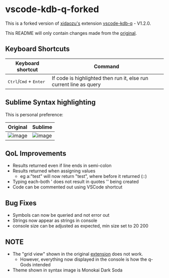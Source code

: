 # vscode-kdb-q-forked

This is a forked version of [xidaozu's](https://github.com/real-xidaozu/vscode-kdb-q) extension [vscode-kdb-q](https://marketplace.visualstudio.com/items?itemName=xidaozu.vscode-kdb-q) - V1.2.0.


This README will only contain changes made from the [original](https://github.com/real-xidaozu/vscode-kdb-q).


## Keyboard Shortcuts

| Keyboard shortcut                                  | Command                                                            |
| ---------------------------------------------------| ------------------------------------------------------------------ |
| <kbd>Ctrl</kbd>/<kbd>Cmd</kbd> + <kbd>Enter</kbd>  | If code is highlighted then run it, else run current line as query |



## Sublime Syntax highlighting

This is personal preference:

|Original                                                                                                       |Sublime                                                                                                        |
|---------------------------------------------------------------------------------------------------------------|---------------------------------------------------------------------------------------------------------------|
|![image](https://user-images.githubusercontent.com/92346145/156468768-a2f79b2d-2a17-4fac-97f8-3b48da41b97a.png)|![image](https://user-images.githubusercontent.com/92346145/156468786-d41aa062-1c1a-4fa2-a4f1-c35e9ecb1913.png)|



## QoL Improvements

* Results returned even if line ends in semi-colon
* Results returned when assigning values
    * eg a:"test" will now return "test", where before it returned (::)
* Typing each-both ' does not result in quotes '' being created
* Code can be commented out using VSCode shortcut


## Bug Fixes 

* Symbols can now be queried and not error out
* Strings now appear as strings in console
* console size can be adjusted as expected, min size set to 20 200


## NOTE
* The "grid view" shown in the original [extension](https://marketplace.visualstudio.com/items?itemName=xidaozu.vscode-kdb-q) does not work.
    * However, everything now displayed in the console is how the q-Gods intended
* Theme shown in syntax image is Monokai Dark Soda
